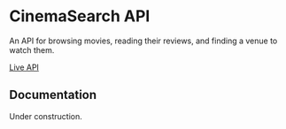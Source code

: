 # CinemaSearch API

An API for browsing movies, reading their reviews, and finding a venue to watch them.

[Live API](https://cinemaserach-api.herokuapp.com/)

## Documentation
Under construction.
